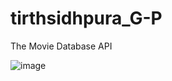 # tirthsidhpura_G-P

The Movie Database API



![image](https://user-images.githubusercontent.com/87744581/152644362-d9b0e152-0524-438e-abdf-741a86d51eb2.png)
